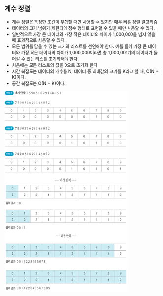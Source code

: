 ## 계수 정렬
- 계수 정렬은 특정한 조건이 부합할 때만 사용할 수 있지만 매우 빠른 정렬 알고리즘
- 데이터의 크기 범위가 제한되어 정수 형태로 표현할 수 있을 때만 사용할 수 있다.
- 일반적으로 가장 큰 데이터와 가장 작은 데이터의 차이가 1,000,000을 넘지 않을 때 효과적으로 사용할 수 있다.
- 모든 범위를 담을 수 있는 크기의 리스트를 선언해야 한다. 예를 들어 가장 큰 데이터와 가장 작은 데이터의 차이가 1,000,000이라면 총 1,000,001개의 데이터가 들어갈 수 있는 리스틀 초기화해야 한다.
- 처음에는 모든 리스트의 값을 0으로 초기화 한다.
- 시간 복잡도는 데이터의 개수를 N, 데이터 중 최대값의 크기를 K라고 할 때, O(N + K)이다.
- 공간 복잡도는 O(N + K)이다.

<div>
   <img src="image1.PNG" width="400" height="300">   
</div>
<div>
   <img src="image2.PNG" width="400" height="350">   
</div>